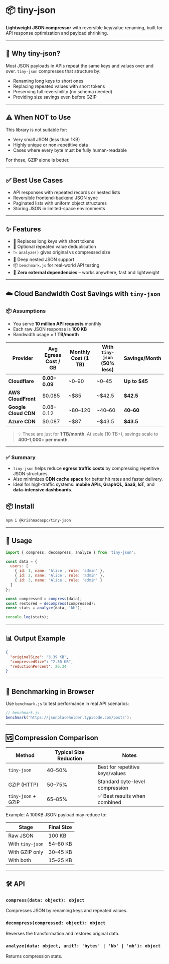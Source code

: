 # 📦 tiny-json

**Lightweight JSON compressor** with reversible key/value renaming, built for API response optimization and payload shrinking.

---

## 🚀 Why tiny-json?

Most JSON payloads in APIs repeat the same keys and values over and over. `tiny-json` compresses that structure by:

* Renaming long keys to short ones
* Replacing repeated values with short tokens
* Preserving full reversibility (no schema needed)
* Providing size savings even before GZIP

---

## ⚠️ When NOT to Use

This library is not suitable for:

* Very small JSON (less than 1KB)
* Highly unique or non-repetitive data
* Cases where every byte must be fully human-readable

For those, GZIP alone is better.

---

## ✅ Best Use Cases

* API responses with repeated records or nested lists
* Reversible frontend-backend JSON sync
* Paginated lists with uniform object structures
* Storing JSON in limited-space environments

---

## ✨ Features

* 🔁 Replaces long keys with short tokens
* 🔄 Optional repeated value deduplication
* 📉 `analyze()` gives original vs compressed size
* 🔬 Deep nested JSON support
* 📦 `benchmark.js` for real-world API testing
* 🧩 **Zero external dependencies** – works anywhere, fast and lightweight

---

## ☁️ Cloud Bandwidth Cost Savings with `tiny-json`

### 📦 Assumptions

- You serve **10 million API requests** monthly
- Each raw JSON response is **100 KB**
- Bandwidth usage = **1 TB/month**

| Provider              | Avg Egress Cost / GB | Monthly Cost (1 TB) | With `tiny-json` (50% less) | Savings/Month |
|-----------------------|-----------------------|----------------------|------------------------------|----------------|
| **Cloudflare**        | **$0.00–$0.09**       | ~$0–$90              | ~$0–$45                      | **Up to $45**  |
| **AWS CloudFront**    | $0.085                | ~$85                 | ~$42.5                       | **$42.5**      |
| **Google Cloud CDN**  | $0.08–$0.12           | ~$80–$120            | ~$40–$60                     | **$40–$60**    |
| **Azure CDN**         | $0.087                | ~$87                 | ~$43.5                       | **$43.5**      |

> 💡 These are just for **1 TB/month**. At scale (10 TB+), savings scale to **$400–$1,000+ per month**.

---

### ✅ Summary

- `tiny-json` helps reduce **egress traffic costs** by compressing repetitive JSON structures.
- Also minimizes **CDN cache space** for better hit rates and faster delivery.
- Ideal for high-traffic systems: **mobile APIs, GraphQL, SaaS, IoT**, and **data-intensive dashboards**.


## 📦 Install

```bash
npm i @krishnadaspc/tiny-json
```

---

## 🔧 Usage

```js
import { compress, decompress, analyze } from 'tiny-json';

const data = {
  users: [
    { id: 1, name: 'Alice', role: 'admin' },
    { id: 2, name: 'Alice', role: 'admin' },
    { id: 3, name: 'Alice', role: 'admin' }
  ]
};

const compressed = compress(data);
const restored = decompress(compressed);
const stats = analyze(data, 'kb');

console.log(stats);
```

---

## 📊 Output Example

```json
{
  "originalSize": "3.39 KB",
  "compressedSize": "2.50 KB",
  "reductionPercent": 26.34
}
```

---

## 🧪 Benchmarking in Browser

Use `benchmark.js` to test performance in real API scenarios:

```js
// benchmark.js
benchmark('https://jsonplaceholder.typicode.com/posts');
```

---

## 🆚 Compression Comparison

| Method              | Typical Size Reduction | Notes                                   |
|---------------------|-------------------------|----------------------------------------|
| `tiny-json`         | 40–50%                  | Best for repetitive keys/values        |
| GZIP (HTTP)         | 50–75%                  | Standard byte-level compression        |
| `tiny-json` + GZIP  | 65–85%                  | ✅ Best results when combined          |

Example: A 100KB JSON payload may reduce to:

| Stage                 | Final Size  |
|-----------------------|-------------|
| Raw JSON              | 100 KB      |
| With `tiny-json`      | 54–60 KB    |
| With GZIP only        | 30–45 KB    |
| With both             | 15–25 KB    |


---

## 🛠 API

### `compress(data: object): object`

Compresses JSON by renaming keys and repeated values.

### `decompress(compressed: object): object`

Reverses the transformation and restores original data.

### `analyze(data: object, unit?: 'bytes' | 'kb' | 'mb'): object`

Returns compression stats.
